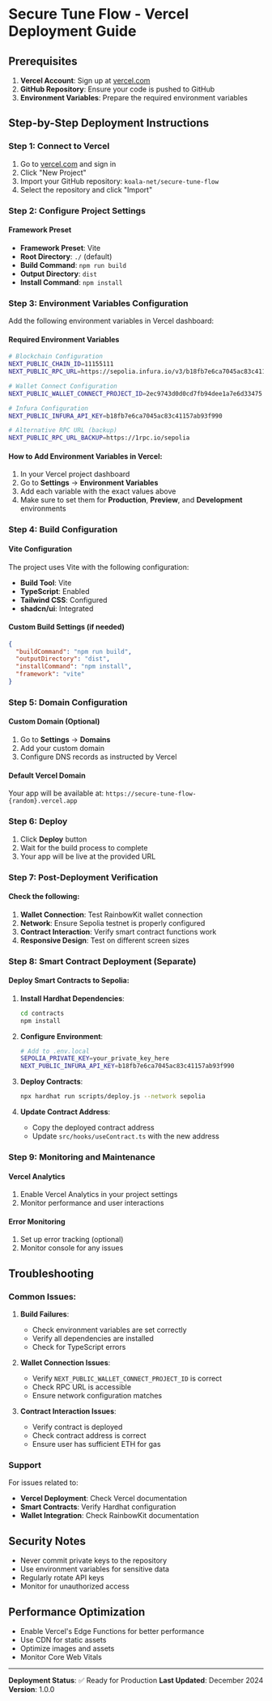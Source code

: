 # Secure Tune Flow - Vercel Deployment Guide

## Prerequisites

1. **Vercel Account**: Sign up at [vercel.com](https://vercel.com)
2. **GitHub Repository**: Ensure your code is pushed to GitHub
3. **Environment Variables**: Prepare the required environment variables

## Step-by-Step Deployment Instructions

### Step 1: Connect to Vercel

1. Go to [vercel.com](https://vercel.com) and sign in
2. Click "New Project"
3. Import your GitHub repository: `koala-net/secure-tune-flow`
4. Select the repository and click "Import"

### Step 2: Configure Project Settings

#### Framework Preset
- **Framework Preset**: Vite
- **Root Directory**: `./` (default)
- **Build Command**: `npm run build`
- **Output Directory**: `dist`
- **Install Command**: `npm install`

### Step 3: Environment Variables Configuration

Add the following environment variables in Vercel dashboard:

#### Required Environment Variables

```bash
# Blockchain Configuration
NEXT_PUBLIC_CHAIN_ID=11155111
NEXT_PUBLIC_RPC_URL=https://sepolia.infura.io/v3/b18fb7e6ca7045ac83c41157ab93f990

# Wallet Connect Configuration
NEXT_PUBLIC_WALLET_CONNECT_PROJECT_ID=2ec9743d0d0cd7fb94dee1a7e6d33475

# Infura Configuration
NEXT_PUBLIC_INFURA_API_KEY=b18fb7e6ca7045ac83c41157ab93f990

# Alternative RPC URL (backup)
NEXT_PUBLIC_RPC_URL_BACKUP=https://1rpc.io/sepolia
```

#### How to Add Environment Variables in Vercel:

1. In your Vercel project dashboard
2. Go to **Settings** → **Environment Variables**
3. Add each variable with the exact values above
4. Make sure to set them for **Production**, **Preview**, and **Development** environments

### Step 4: Build Configuration

#### Vite Configuration
The project uses Vite with the following configuration:
- **Build Tool**: Vite
- **TypeScript**: Enabled
- **Tailwind CSS**: Configured
- **shadcn/ui**: Integrated

#### Custom Build Settings (if needed)
```json
{
  "buildCommand": "npm run build",
  "outputDirectory": "dist",
  "installCommand": "npm install",
  "framework": "vite"
}
```

### Step 5: Domain Configuration

#### Custom Domain (Optional)
1. Go to **Settings** → **Domains**
2. Add your custom domain
3. Configure DNS records as instructed by Vercel

#### Default Vercel Domain
Your app will be available at: `https://secure-tune-flow-{random}.vercel.app`

### Step 6: Deploy

1. Click **Deploy** button
2. Wait for the build process to complete
3. Your app will be live at the provided URL

### Step 7: Post-Deployment Verification

#### Check the following:
1. **Wallet Connection**: Test RainbowKit wallet connection
2. **Network**: Ensure Sepolia testnet is properly configured
3. **Contract Interaction**: Verify smart contract functions work
4. **Responsive Design**: Test on different screen sizes

### Step 8: Smart Contract Deployment (Separate)

#### Deploy Smart Contracts to Sepolia:

1. **Install Hardhat Dependencies**:
   ```bash
   cd contracts
   npm install
   ```

2. **Configure Environment**:
   ```bash
   # Add to .env.local
   SEPOLIA_PRIVATE_KEY=your_private_key_here
   NEXT_PUBLIC_INFURA_API_KEY=b18fb7e6ca7045ac83c41157ab93f990
   ```

3. **Deploy Contracts**:
   ```bash
   npx hardhat run scripts/deploy.js --network sepolia
   ```

4. **Update Contract Address**:
   - Copy the deployed contract address
   - Update `src/hooks/useContract.ts` with the new address

### Step 9: Monitoring and Maintenance

#### Vercel Analytics
1. Enable Vercel Analytics in your project settings
2. Monitor performance and user interactions

#### Error Monitoring
1. Set up error tracking (optional)
2. Monitor console for any issues

## Troubleshooting

### Common Issues:

1. **Build Failures**:
   - Check environment variables are set correctly
   - Verify all dependencies are installed
   - Check for TypeScript errors

2. **Wallet Connection Issues**:
   - Verify `NEXT_PUBLIC_WALLET_CONNECT_PROJECT_ID` is correct
   - Check RPC URL is accessible
   - Ensure network configuration matches

3. **Contract Interaction Issues**:
   - Verify contract is deployed
   - Check contract address is correct
   - Ensure user has sufficient ETH for gas

### Support

For issues related to:
- **Vercel Deployment**: Check Vercel documentation
- **Smart Contracts**: Verify Hardhat configuration
- **Wallet Integration**: Check RainbowKit documentation

## Security Notes

- Never commit private keys to the repository
- Use environment variables for sensitive data
- Regularly rotate API keys
- Monitor for unauthorized access

## Performance Optimization

- Enable Vercel's Edge Functions for better performance
- Use CDN for static assets
- Optimize images and assets
- Monitor Core Web Vitals

---

**Deployment Status**: ✅ Ready for Production
**Last Updated**: December 2024
**Version**: 1.0.0
